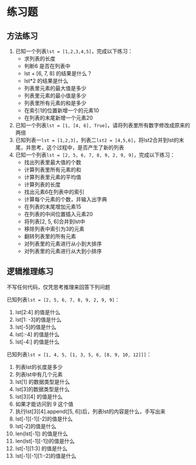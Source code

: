 # 练习题
## 方法练习
1. 已知一个列表`lst = [1,2,3,4,5]`，完成以下练习：
    - 求列表的长度
    - 判断6 是否在列表中
    - lst + [6, 7, 8] 的结果是什么？
    - lst*2 的结果是什么
    - 列表里元素的最大值是多少
    - 列表里元素的最小值是多少
    - 列表里所有元素的和是多少
    - 在索引1的位置新增一个的元素10
    - 在列表的末尾新增一个元素20
2. 已知一个列表`lst = [1, [4, 6], True]`，请将列表里所有数字修改成原来的两倍
3. 已知列表一`lst = [1,2,3]`，列表二`lst2 = [4,5,6]`，将lst2合并到lst的末尾，并思考，这个过程中，是否产生了新的列表
4. 已知一个列表`lst = [2, 5, 6, 7, 8, 9, 2, 9, 9]`，完成以下练习：
    - 找出列表里最大值的个数
    - 计算列表里所有元素的和
    - 计算列表里元素的平均值
    - 计算列表的长度
    - 找出元素6在列表中的索引
    - 计算每个元素的个数，并输入出字典
    - 在列表的末尾增加元素15
    - 在列表的中间位置插入元素20
    - 将列表[2, 5, 6]合并到lst中
    - 移除列表中索引为3的元素
    - 翻转列表里的所有元素
    - 对列表里的元素进行从小到大排序
    - 对列表里的元素进行从大到小排序


## 逻辑推理练习
不写任何代码，仅凭思考推理来回答下列问题

已知列表`lst = [2, 5, 6, 7, 8, 9, 2, 9, 9]`：
1. lst[2:4] 的值是什么
2. lst[1: -3]的值是什么
3. lst[-5]的值是什么
4. lst[:-4] 的值是什么
5. lst[-4:] 的值是什么

已知列表`lst = [1, 4, 5, [1, 3, 5, 6, [8, 9, 10, 12]]]`：
1. 列表lst的长度是多少
2. 列表lst中有几个元素
3. lst[1] 的数据类型是什么
4. lst[3]的数据类型是什么
5. lst[3][4] 的值是什么
6. 如果才能访问到 9 这个值
7. 执行lst[3][4].append([5, 6])后，列表lst的内容是什么，手写出来
8. lst[-1][-1][-2]的值是什么
9. lst[-2]的值是什么
10. len(lst[-1]) 的值是什么
11. len(lst[-1][-1])的值是什么
12. lst[-1][1:3] 的值是什么
13. lst[-1][-1][1:-2]的值是什么
